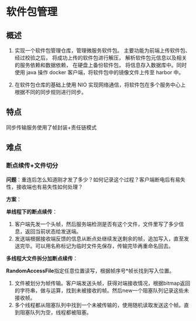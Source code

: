 # 软件包管理

## 概述

1. 实现一个软件包管理仓库，管理微服务软件包。 主要功能为前端上传软件包、经过校验之后， 将成功上传的软件包进行解压， 解析软件包元信息以及相关的服务依赖和数据依赖， 在硬盘上备份软件包， 将信息存入数据库中。同时使用 java 操作 docker 客户端，将软件包中的镜像文件上传至 harbor 中。 

2. 在软件包仓库的基础上使用 NIO 实现网络通信，将软件包在多个服务中心上根据不同的同步规则进行同步。

## 特点

同步传输服务使用了帧封装+责任链模式

## 难点

### 断点续传+文件切分

**问题**：重连后怎么知道刚才发了多少？如何记录这个过程？客户端断电后有易失性，接收端也有易失性如何处理？

**方案**：

**单线程下的断点续传**：

1. 客户端先发一个头帧，然后服务端检测是否有这个文件，文件里写了多少信息，返回当前状态给发送端。
2. 发送端根据接收端反馈的信息从断点处继续发送剩余的帧，追加写入，直至发送完毕。可以用名称标记为临时文件先保存，传输完毕再重命名回去。

**多线程大文件拆分加断点续传**：

**RandomAccessFile**指定任意位置读写，根据帧序号*帧长找到写入位置。

1. 文件被划分为帧传输。客户端发送头帧，获得对端接收情况，根据bitmap返回的字符串，做与运算，找到未被接收的帧。然后new一个阻塞队列记录这些未接收帧。
2. 多个线程都从阻塞队列中找到一个未被传输的，使用随机读取发送这个帧。直到阻塞队列为空，线程都被阻塞。

